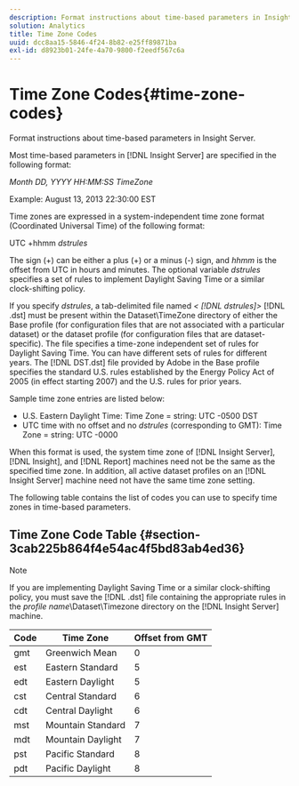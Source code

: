 ```yaml
---
description: Format instructions about time-based parameters in Insight Server.
solution: Analytics
title: Time Zone Codes
uuid: dcc8aa15-5846-4f24-8b82-e25ff89871ba
exl-id: d8923b01-24fe-4a70-9800-f2eedf567c6a
---
```

# Time Zone Codes{#time-zone-codes}

Format instructions about time-based parameters in Insight Server.

Most time-based parameters in [!DNL Insight Server] are specified in the following format:

*Month DD, YYYY HH:MM:SS TimeZone*

Example: August 13, 2013 22:30:00 EST

Time zones are expressed in a system-independent time zone format (Coordinated Universal Time) of the following format:

UTC +hhmm *dstrules*

The sign (+) can be either a plus (+) or a minus (-) sign, and *hhmm* is the offset from UTC in hours and minutes. The optional variable *dstrules* specifies a set of rules to implement Daylight Saving Time or a similar clock-shifting policy.

If you specify *dstrules*, a tab-delimited file named *< [!DNL dstrules]>* [!DNL .dst] must be present within the Dataset\TimeZone directory of either the Base profile (for configuration files that are not associated with a particular dataset) or the dataset profile (for configuration files that are dataset-specific). The file specifies a time-zone independent set of rules for Daylight Saving Time. You can have different sets of rules for different years. The [!DNL DST.dst] file provided by Adobe in the Base profile specifies the standard U.S. rules established by the Energy Policy Act of 2005 (in effect starting 2007) and the U.S. rules for prior years.

Sample time zone entries are listed below:

* U.S. Eastern Daylight Time: Time Zone = string: UTC -0500 DST 
* UTC time with no offset and no *dstrules* (corresponding to GMT): Time Zone = string: UTC -0000

When this format is used, the system time zone of [!DNL Insight Server], [!DNL Insight], and [!DNL Report] machines need not be the same as the specified time zone. In addition, all active dataset profiles on an [!DNL Insight Server] machine need not have the same time zone setting.

The following table contains the list of codes you can use to specify time zones in time-based parameters.

## Time Zone Code Table {#section-3cab225b864f4e54ac4f5bd83ab4ed36}

>[!NOTE]
>
>If you are implementing Daylight Saving Time or a similar clock-shifting policy, you must save the [!DNL .dst] file containing the appropriate rules in the *profile name*\Dataset\Timezone directory on the [!DNL Insight Server] machine.

|  Code  | Time Zone  | Offset from GMT  |
|---|---|---|
|  gmt  | Greenwich Mean  | 0  |
|  est  | Eastern Standard  | 5  |
|  edt  | Eastern Daylight  | 5  |
|  cst  | Central Standard  | 6  |
|  cdt  | Central Daylight  | 6  |
|  mst  | Mountain Standard  | 7  |
|  mdt  | Mountain Daylight  | 7  |
|  pst  | Pacific Standard  | 8  |
|  pdt  | Pacific Daylight  | 8  |
